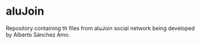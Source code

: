 # aluJoin
Repository containing th files from aluJoin social network being developed by Alberto Sánchez Amo.
